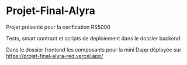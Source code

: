 # Projet-Final-Alyra
Projet présenté pour la cerification RS5000

Tests, smart contract et scripts de deploiement dans le dossier backend

Dans le dossier frontend les composants pour la mini Dapp déployée sur https://projet-final-alyra-red.vercel.app/
